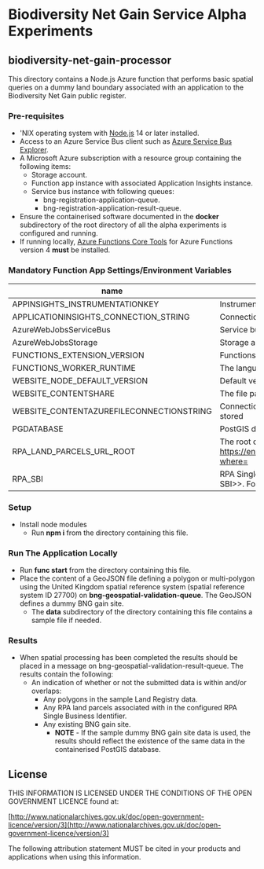 # Biodiversity Net Gain Service Alpha Experiments

## biodiversity-net-gain-processor

This directory contains a Node.js Azure function that performs basic spatial queries on a dummy land boundary associated with an application to the Biodiversity Net Gain public register.

### Pre-requisites

* 'NIX operating system with [Node.js](https://nodejs.org/) 14 or later installed.
* Access to an Azure Service Bus client such as [Azure Service Bus Explorer](https://docs.microsoft.com/en-us/azure/service-bus-messaging/explorer).
* A Microsoft Azure subscription with a resource group containing the following items:
  * Storage account.
  * Function app instance with associated Application Insights instance.
  * Service bus instance with following queues:
    * bng-registration-application-queue.
    * bng-registration-application-result-queue.
* Ensure the containerised software documented in the **docker** subdirectory of the root directory of all the alpha experiments is configured and running.
* If running locally, [Azure Functions Core Tools](https://docs.microsoft.com/en-us/azure/azure-functions/functions-run-local) for Azure Functions version 4 **must** be installed.

### Mandatory Function App Settings/Environment Variables

| name | description |
|------|-------------|
| APPINSIGHTS_INSTRUMENTATIONKEY | Instrumentation key controlling if telemetry is sent to the ApplicationInsights service |
| APPLICATIONINSIGHTS_CONNECTION_STRING | Connection string for ApplicationInsights |
| AzureWebJobsServiceBus | Service bus connection string used by the function app |
| AzureWebJobsStorage | Storage account connection string used by the function app |
| FUNCTIONS_EXTENSION_VERSION | Functions runtime version (**must be ~4**) |
| FUNCTIONS_WORKER_RUNTIME | The language worker runtime to load in the function app (**must be node**) |
| WEBSITE_NODE_DEFAULT_VERSION | Default version of Node.js (**Microsoft Azure default is recommended**) |
| WEBSITE_CONTENTSHARE | The file path to the function app code and configuration |
| WEBSITE_CONTENTAZUREFILECONNECTIONSTRING | Connection string for storage account where the function app code and configuration are stored |
| PGDATABASE | PostGIS database name (**must be bng**) |
| RPA_LAND_PARCELS_URL_ROOT | The root of all URLs used to query the RPA Land API for land parcels. For example, <https://environment.data.gov.uk/arcgis/rest/services/RPA/LandParcels/MapServer/0/query?where=> |
| RPA_SBI | RPA Single Business Identifier used when querying the RPA Land API in the form SBI=&lt;&lt;RPA SBI&gt;&gt;. For example, SBI=123456789

### Setup

* Install node modules
  * Run **npm i** from the directory containing this file.

### Run The Application Locally

* Run **func start** from the directory containing this file.
* Place the content of a GeoJSON file defining a polygon or multi-polygon using the United Kingdom spatial reference system (spatial reference system ID 27700) on **bng-geospatial-validation-queue**. The GeoJSON defines a dummy BNG gain site.
  * The **data** subdirectory of the directory containing this file contains a sample file if needed.

### Results

* When spatial processing has been completed the results should be placed in a message on bng-geospatial-validation-result-queue. The results contain the following:
  * An indication of whether or not the submitted data is within and/or overlaps:
    * Any polygons in the sample Land Registry data.
    * Any RPA land parcels associated with in the configured RPA Single Business Identifier.
    * Any existing BNG gain site.
      * **NOTE** - If the sample dummy BNG gain site data is used, the results should reflect the existence of the same data in the containerised PostGIS database.

## License

THIS INFORMATION IS LICENSED UNDER THE CONDITIONS OF THE OPEN GOVERNMENT LICENCE found at:

[http://www.nationalarchives.gov.uk/doc/open-government-licence/version/3](http://www.nationalarchives.gov.uk/doc/open-government-licence/version/3)

The following attribution statement MUST be cited in your products and applications when using this information.
